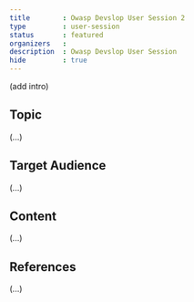 ```yaml
---
title        : Owasp Devslop User Session 2
type         : user-session
status       : featured
organizers   : 
description  : Owasp Devslop User Session
hide         : true
---
```


(add intro)

## Topic

(...)

## Target Audience

(...)

## Content

(...)

## References

(...)
